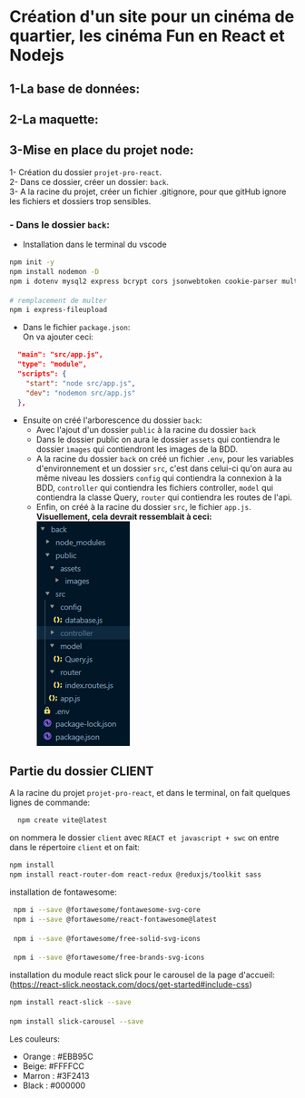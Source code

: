 # Création d'un site pour un cinéma de quartier, les cinéma Fun en React et Nodejs

## 1-La base de données:


## 2-La maquette:


## 3-Mise en place du projet node:
1- Création du dossier `projet-pro-react`.   
2- Dans ce dossier, créer un dossier: `back`.   
3- A la racine du projet, créer un fichier .gitignore, pour que gitHub ignore les fichiers et dossiers trop sensibles.

### **- Dans le dossier `back`:**

- Installation dans le terminal du vscode
```bash
npm init -y
npm install nodemon -D
npm i dotenv mysql2 express bcrypt cors jsonwebtoken cookie-parser multer

# remplacement de multer
npm i express-fileupload  
```
- Dans le fichier `package.json`:   
On va ajouter ceci: 
```json
  "main": "src/app.js",
  "type": "module",
  "scripts": {
    "start": "node src/app.js",
    "dev": "nodemon src/app.js"
  },
```
- Ensuite on créé l'arborescence du dossier `back`: 
  - Avec l'ajout d'un dossier `public` à la racine du dossier `back`
  - Dans le dossier public on aura le dossier `assets` qui contiendra le dossier `ìmages` qui contiendront les images de la BDD.   
  - A la racine du dossier `back` on créé un fichier `.env`, pour les variables d'environnement et un dossier `src`, c'est dans celui-ci qu'on aura au même niveau les dossiers `config` qui contiendra la connexion à la BDD, `controller` qui contiendra les fichiers controller, `model` qui contiendra la classe Query, `router` qui contiendra les routes de l'api.
  - Enfin, on créé à la racine du dossier `src`, le fichier `app.js`.    
  **Visuellement, cela devrait ressemblait à ceci:**   
![](./back/public/assets/images/arborescence.png)

    






## Partie du dossier CLIENT
A la racine du projet `projet-pro-react`, et dans le terminal, on fait quelques lignes de commande:
```bash 
  npm create vite@latest
```
  on nommera le dossier `client` avec `REACT et javascript + swc`
  on entre dans le répertoire `client`
  et on fait:
  ```bash
  npm install
  npm install react-router-dom react-redux @reduxjs/toolkit sass
  ```

  installation de fontawesome:
  ```bash
   npm i --save @fortawesome/fontawesome-svg-core
   npm i --save @fortawesome/react-fontawesome@latest

   npm i --save @fortawesome/free-solid-svg-icons

   npm i --save @fortawesome/free-brands-svg-icons

  ```
 
 installation du module react slick pour le carousel de la page d'accueil:
 (https://react-slick.neostack.com/docs/get-started#include-css)
 ```bash
 npm install react-slick --save

 npm install slick-carousel --save
 ```


  Les couleurs:
  - Orange : #EBB95C
- Beige: #FFFFCC
- Marron : #3F2413
- Black : #000000
